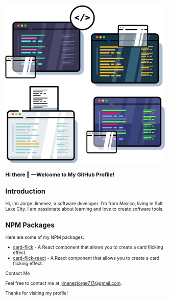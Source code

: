 <!--
**jorgejimenezQ/jorgejimenezQ** is a ✨ _special_ ✨ repository because its `README.md` (this file) appears on your GitHub profile.

Here are some ideas to get you started:

- 🔭 I’m currently working on ...
- 🌱 I’m currently learning ...
- 👯 I’m looking to collaborate on ...
- 🤔 I’m looking for help with ...
- 💬 Ask me about ...
- 📫 How to reach me: ...
- 😄 Pronouns: ...
- ⚡ Fun fact: ...
-->

<!-- ![image of a computer](desk.png) -->
<!-- How to use webp -->
<img src="monitors.webp" width="500px"/>

### Hi there 👋 ––Welcome to My GitHub Profile!

## Introduction

Hi, I'm Jorge Jimenez, a software developer. I'm from Mexico, living in Salt Lake City. I am passionate about learning and love to create software tools.

## NPM Packages

Here are some of my NPM packages:

-   [card-flick](https://www.npmjs.com/package/card-flick) - A React component that allows you to create a card flicking effect.
-   [card-flick-react](https://www.npmjs.com/package/card-flick-react) - A React component that allows you to create a card flicking effect.

Contact Me

Feel free to contact me at jimenezjorge717@gmail.com.

Thanks for visiting my profile!
